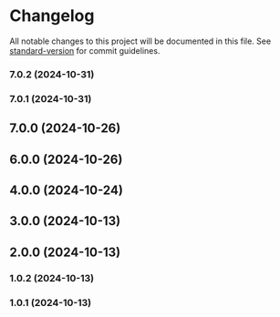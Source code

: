 # Changelog

All notable changes to this project will be documented in this file. See [standard-version](https://github.com/conventional-changelog/standard-version) for commit guidelines.

### 7.0.2 (2024-10-31)

### 7.0.1 (2024-10-31)

## 7.0.0 (2024-10-26)

## 6.0.0 (2024-10-26)

## 4.0.0 (2024-10-24)

## 3.0.0 (2024-10-13)

## 2.0.0 (2024-10-13)

### 1.0.2 (2024-10-13)

### 1.0.1 (2024-10-13)